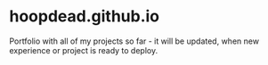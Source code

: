 # hoopdead.github.io

Portfolio with all of my projects so far - it will be updated, when new experience or project is ready to deploy.